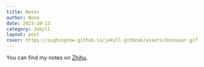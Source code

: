```yaml
---
title: Notes
author: None
date: 2023-10-13
category: Jekyll
layout: post
cover: https://sighingnow.github.io/jekyll-gitbook/assets/dinosaur.gif
---
```


You can find my notes on [Zhihu](https://www.zhihu.com/people/omniscient-79/posts).
